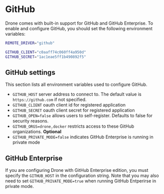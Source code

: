 # GitHub

Drone comes with built-in support for GitHub and GitHub Enterprise. To enable and configure GitHub, you should set the following environment variables:

```bash
REMOTE_DRIVER="github"

GITHUB_CLIENT="c0aaff74c060ff4a950d"
GITHUB_SECRET="1ac1eae5ff1b490892f5"
```

## GitHub settings

This section lists all environment variables used to configure GitHub.

* `GITHUB_HOST` server address to connect to. The default value is `https://github.com` if not specified.
* `GITHUB_CLIENT` oauth client id for registered application
* `GITHUB_SECRET` oauth client secret for registered application
* `GITHUB_OPEN=false` allows users to self-register. Defaults to false for security reasons.
* `GITHUB_ORGS=drone,docker` restricts access to these GitHub organizations. **Optional**
* `GITHUB_PRIVATE_MODE=false` indicates GitHub Enterprise is running in private mode

## GitHub Enterprise

If you are configuring Drone with GitHub Enterprise edition, you must specify the `GITHUB_HOST` in the configuration string. Note that you may also need to set `GITHUB_PRIVATE_MODE=true` when running GitHub Entperirse in private mode.
